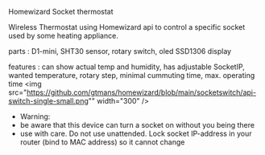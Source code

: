 Homewizard Socket thermostat

Wireless Thermostat using Homewizard api to control a specific socket used by some heating appliance.

parts    : D1-mini, SHT30 sensor, rotary switch, oled SSD1306 display

features : can show actual temp and humidity, has adjustable SocketIP, wanted temperature, rotary step, minimal cummuting time, max. operating time 
<img src="https://github.com/gtmans/homewizard/blob/main/socketswitch/api-switch-single-small.png"" width="300" />
 * Warning:
 * be aware that this device can turn a socket on without you being there 
 * use with care. Do not use unattended. Lock socket IP-address in your router (bind to MAC address) so it cannot change 
